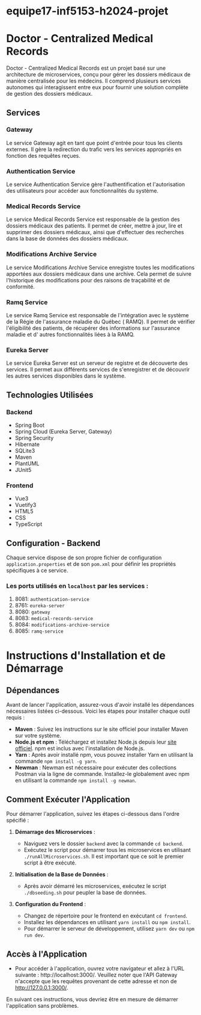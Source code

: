 # equipe17-inf5153-h2024-projet

# Doctor - Centralized Medical Records

Doctor - Centralized Medical Records est un projet basé sur une architecture de microservices, conçu pour gérer les dossiers
médicaux de manière centralisée pour les médecins. Il comprend plusieurs services autonomes qui interagissent entre eux pour fournir une
solution complète de gestion des dossiers médicaux.

## Services

### Gateway

Le service Gateway agit en tant que point d'entrée pour tous les clients externes. Il gère la redirection du trafic vers
les services appropriés en fonction des requêtes reçues.

### Authentication Service

Le service Authentication Service gère l'authentification et l'autorisation des utilisateurs pour accéder aux
fonctionnalités du système.

### Medical Records Service

Le service Medical Records Service est responsable de la gestion des dossiers médicaux des patients. Il permet de créer,
mettre à jour, lire et supprimer des dossiers médicaux, ainsi que d'effectuer des recherches dans la base de données des
dossiers médicaux.

### Modifications Archive Service

Le service Modifications Archive Service enregistre toutes les modifications apportées aux dossiers médicaux dans une
archive. Cela permet de suivre l'historique des modifications pour des raisons de traçabilité et de conformité.

### Ramq Service

Le service Ramq Service est responsable de l'intégration avec le système de la Régie de l'assurance maladie du Québec (
RAMQ). Il permet de vérifier l'éligibilité des patients, de récupérer des informations sur l'assurance maladie et d'
autres fonctionnalités liées à la RAMQ.

### Eureka Server

Le service Eureka Server est un serveur de registre et de découverte des services. Il permet aux différents services de
s'enregistrer et de découvrir les autres services disponibles dans le système.

## Technologies Utilisées

### Backend

- Spring Boot
- Spring Cloud (Eureka Server, Gateway)
- Spring Security
- Hibernate
- SQLite3
- Maven
- PlantUML
- JUnit5

### Frontend

- Vue3
- Vuetify3
- HTML5
- CSS
- TypeScript

## Configuration - Backend

Chaque service dispose de son propre fichier de configuration `application.properties` et de son `pom.xml` pour définir
les propriétés spécifiques à ce service.

### Les ports utilisés en `localhost` par les services :

1. 8081: `authentication-service`
2. 8761: `eureka-server`
3. 8080: `gateway`
4. 8083: `medical-records-service`
5. 8084: `modifications-archive-service`
6. 8085: `ramq-service`

# Instructions d'Installation et de Démarrage

## Dépendances

Avant de lancer l'application, assurez-vous d'avoir installé les dépendances nécessaires listées ci-dessous. Voici les étapes pour installer chaque outil requis :

- **Maven** : Suivez les instructions sur le site officiel pour installer Maven sur votre système.
- **Node.js et npm** : Téléchargez et installez Node.js depuis leur [site officiel](https://nodejs.org/). npm est inclus avec l'installation de Node.js.
- **Yarn** : Après avoir installé npm, vous pouvez installer Yarn en utilisant la commande `npm install -g yarn`.
- **Newman** : Newman est nécessaire pour exécuter des collections Postman via la ligne de commande. Installez-le globalement avec npm en utilisant la commande `npm install -g newman`.

## Comment Exécuter l'Application

Pour démarrer l'application, suivez les étapes ci-dessous dans l'ordre spécifié :

1. **Démarrage des Microservices** :
    - Naviguez vers le dossier `backend` avec la commande `cd backend`.
    - Exécutez le script pour démarrer tous les microservices en utilisant `./runAllMicroservices.sh`. Il est important que ce soit le premier script à être exécuté.

2. **Initialisation de la Base de Données** :
    - Après avoir démarré les microservices, exécutez le script `./dbseeding.sh` pour peupler la base de données.

3. **Configuration du Frontend** :
    - Changez de répertoire pour le frontend en exécutant `cd frontend`.
    - Installez les dépendances en utilisant `yarn install` ou `npm install`.
    - Pour démarrer le serveur de développement, utilisez `yarn dev` ou `npm run dev`.

## Accès à l'Application

- Pour accéder à l'application, ouvrez votre navigateur et allez à l'URL suivante : http://localhost:3000/. Veuillez noter que l'API Gateway n'accepte que les requêtes  provenant de cette adresse et non de http://127.0.0.1:3000/.

En suivant ces instructions, vous devriez être en mesure de démarrer l'application sans problèmes.

